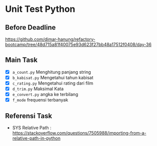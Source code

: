 # Unit Test Python

## Before Deadline
https://github.com/dimar-hanung/refactory-bootcamp/tree/48d715a81f40075e93d623f27bb48a17512f0408/day-36

## Main Task
- [x] `a_count.py` Menghitung panjang string
- [x] `b_kabisat.py` Mengetahui tahun kabisat
- [x] `c_rating.py` Mengetahui rating dari film
- [x] `d_trim.py` Maksimal Kata
- [x] `e_convert.py` angka ke terbilang
- [x] `f_mode` frequensi terbanyak

## Referensi Task
- SYS Relative Path : https://stackoverflow.com/questions/7505988/importing-from-a-relative-path-in-python
